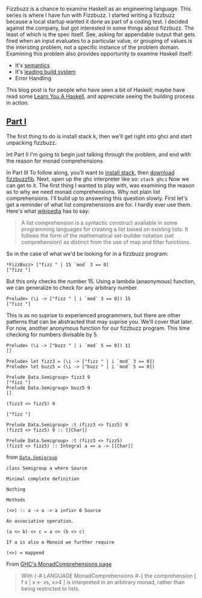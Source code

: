 Fizzbuzz is a chance to examine Haskell as an engineering language.
This series is where I have fun with Fizzbuzz. I started writing a fizzbuzz
because a local startup wanted it done as part of a coding test. I decided
against the company, but got interested in some things about fizzbuzz. The
least of which is the spec itself. See, asking for appendable output that gets
fired when an input evaluates to a particular value, or grouping of values
is the intersting problem, not a specific instance of the problem domain.
Examining this problem also provides opportunity to examine Haskell itself:
* It's [semantics](https://en.wikibooks.org/wiki/Haskell/Denotational_semantics)
* It's [leading build system](https://github.com/commercialhaskell/stack/blob/master/doc/README.md)
* Error Handling

This blog post is for people who have seen a bit of Haskell; maybe have read
some [Learn You A Haskell](http://learnyouahaskell.com/), and appreciate 
seeing the building process in action. 


## [Part I](/2015/11/fizzbuzz-1.md)
 The first thing to do is install stack
k, then we'll get right into ghci and start unpacking
fizzbuzz.

Int Part II
I'm going to begin just talking through the problem, and end with the reason for monad comprehensions

In Part III 
To follow along, you'll want to [install stack](https://github.com/commercialhaskell/stack/tree/master/doc), then [download fizzbuzzfib](https://github.com/mlitchard/fizzbuzzfib).
Next, open up the ghc interpreter like so:
`stack ghci`
Now we can get to it. The first thing I wanted to play with, was examining the
reason as to why we need monad comprehensions. Why not plain list
comprehensions. I'll build up to answering this question slowly. First
let's get a reminder of what list comprehensions are for. I hardly ever
use them. Here's what [wikipedia](https://en.wikipedia.org/wiki/List_comprehension) has to say:

> A list comprehension is a syntactic construct available in some programming
> languages for creating a list based on existing lists. It follows the form of
> the mathematical set-builder notation (set comprehension) as distinct from the
> use of map and filter functions.

So in the case of what we'd be looking for in a fizzbuzz program:

```
*FizzBuzz> ["fizz " | 15 `mod` 3 == 0]
["fizz "]

```
But this only checks the number 15. Using a lambda (anaonymous) function,
we can generalize to check for any arbitrary number.
```
Prelude> (\i -> ["fizz " | i `mod` 3 == 0]) 15
["fizz "]
```
This is as no suprise to experienced programmers, but there
are other patterns that can be abstracted that may suprise you.
We'll cover that later. For now, another anonymous function 
for our fizzbuzz program. This time checking for numbers divisable by 5.

```
Prelude> (\i -> ["buzz " | i `mod` 5 == 0]) 11
[]
```

```
Prelude> let fizz3 = (\i -> ["fizz " | i `mod` 3 == 0])
Prelude> let buzz5 = (\i -> ["buzz " | i `mod` 5 == 0])
```

```
Prelude Data.Semigroup> fizz3 9
["fizz "]
Prelude Data.Semigroup> buzz5 9
[]
```

```
(fizz3 <> fizz5) 9

["fizz "]
```

```
Prelude Data.Semigroup> :t (fizz3 <> fizz5) 9
(fizz3 <> fizz5) 9 :: [[Char]]
```
```
Prelude Data.Semigroup> :t (fizz3 <> fizz5)
(fizz3 <> fizz5) :: Integral a => a -> [[Char]]
```


from [`Data.Semigroup`](https://hackage.haskell.org/package/semigroups-0.18.0.1/docs/Data-Semigroup.html)
```
class Semigroup a where Source

Minimal complete definition

Nothing

Methods

(<>) :: a -> a -> a infixr 6 Source

An associative operation.

(a <> b) <> c = a <> (b <> c)

If a is also a Monoid we further require

(<>) = mappend
```

From [GHC's MonadComprehensions page](https://ghc.haskell.org/trac/ghc/wiki/MonadComprehensions)
> With {-# LANGUAGE MonadComprehensions #-} the comprehension
 [ f x | x <- xs, x>4 ]
> is interpreted in an arbitrary monad, rather than being restricted to lists.
